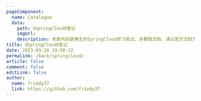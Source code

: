 ```yaml
---
pageComponent:
  name: Catalogue
  data:
    path: 《SpringCloud》笔记
    imgUrl: 
    description: 本章内容是博主的SpringCloud学习笔记，非教程文档，请以官方文档为准。
title: 《SpringCloud》笔记
date: 2023-03-20 19:50:12
permalink: /back/springcloud/
article: false
comment: false
editLink: false
author:
  name: friedy37
  link: https://github.com/friedy37
---
```

